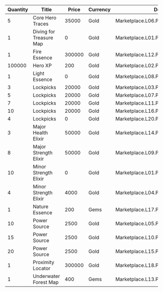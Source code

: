 | Quantity | Title | Price | Currency |  Dev Name |
| -------- | ----- | ----- | -------- |  -------- |
| 5 | Core Hero Traces | 35000 | Gold | Marketplace.L06.Page03.Token.18 |
| 1 | Diving for Treasure Map | 0 | Gold | Marketplace.L01.Page3.VIP5.FreeBonus.74 |
| 1 | Fire Essence | 300000 | Gold | Marketplace.L12.Page03.Reagent.22 |
| 100000 | Hero XP | 200 | Gold | Marketplace.L02.Page03.XP.03 |
| 1 | Light Essence | 0 | Gold | Marketplace.L08.Page03.Free.51 |
| 3 | Lockpicks | 20000 | Gold | Marketplace.L03.Page03.MapFragments.03 |
| 5 | Lockpicks | 20000 | Gold | Marketplace.L07.Page03.MapFragments.08 |
| 7 | Lockpicks | 20000 | Gold | Marketplace.L11.Page03.TreasureMap.03 |
| 10 | Lockpicks | 20000 | Gold | Marketplace.L16.Page03.TreasureMap.06 |
| 4 | Lockpicks | 0 | Gold | Marketplace.L20.Page03.Free.134 |
| 3 | Major Health Elixir | 50000 | Gold | Marketplace.L14.Page03.ElixirAll.11 |
| 8 | Major Strength Elixir | 50000 | Gold | Marketplace.L09.Page03.MajorElixir.12 |
| 10 | Minor Strength Elixir | 0 | Gold | Marketplace.L01.Page03.Free.12 |
| 4 | Minor Strength Elixir | 4000 | Gold | Marketplace.L04.Page03.MinorElixir.11 |
| 1 | Nature Essence | 200 | Gems | Marketplace.L17.Page03.Shard.22 |
| 10 | Power Source | 2500 | Gold | Marketplace.L05.Page03.PowerSource.03 |
| 15 | Power Source | 2500 | Gold | Marketplace.L10.Page03.PowerSource.06 |
| 20 | Power Source | 2500 | Gold | Marketplace.L15.Page03.PowerSource.09 |
| 1 | Proximity Locator | 300000 | Gold | Marketplace.L18.Page03.Hero.09 |
| 1 | Underwater Forest Map | 400 | Gems | Marketplace.L13.Page03.MapsMisc.40 |
